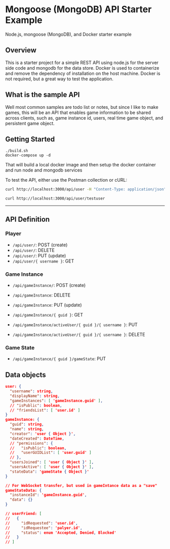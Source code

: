 # Mongoose (MongoDB) API Starter Example
Node.js, mongoose (MongoDB), and Docker starter example

## Overview
This is a starter project for a simple REST API using node.js for the server side code and mongodb for the data store. Docker is used to containerize and remove the dependency of installation on the host machine. Docker is not required, but a great way to test the application.

## What is the sample API
Well most common samples are todo list or notes, but since I like to make games, this will be an API that enables game information to be shared across clients, such as, game instance id, users, real time game object, and persistent game object.

## Getting Started
```
./build.sh
docker-compose up -d
```
That will build a local docker image and then setup the docker container and run node and mongodb services

To test the API, either use the Postman collection or cURL:
```bash
curl http://localhost:3000/api/user -H "Content-Type: application/json" -X POST -d '{"username":"testuser","displayName":"friendly name"}'
```
```bash
curl http://localhost:3000/api/user/testuser
```
___
## API Definition
### Player
- `/api/user/`: POST (create)
- `/api/user/`: DELETE
- `/api/user/`: PUT (update)
- `/api/user/{ username }`: GET

### Game Instance
- `/api/gameInstance/`: POST (create)
- `/api/gameInstance`: DELETE
- `/api/gameInstance`: PUT (update)
- `/api/gameInstance/{ guid }`: GET

- `/api/gameInstance/activeUser/{ guid }/{ username }`: PUT
- `/api/gameInstance/activeUser/{ guid }/{ username }`: DELETE

### Game State
- `/api/gameInstance/{ guid }/gameState`: PUT


## Data objects
```json
user: {
  "username": string,
  "displayName": string,
  "gameInstances": [ 'gameInstance.guid' ],
  // "isPublic": boolean,
  // "friendsList": [ 'user.id' ]
}
gameInstance: {
  "guid": string,
  "name": string,
  "creator": 'user { Object }',
  "dateCreated": DateTime,
  // "permissions": {
  //   "isPublic": boolean,
  //   "userGUIDList": [ 'user.guid' ]
  // },
  "usersJoined": [ 'user { Object }' ],
  "usersActive": [ 'user { Object }' ],
  "stateData": 'gameState { Object }'
}

// For WebSocket transfer, but used in gameIntance data as a "save"
gameStateData: {
  "instanceId": 'gameInstance.guid',
  "data": {}
}

// userFriend: [
//   {
//     "idRequested": 'user.id',
//     "idRequestee": 'palyer.id',
//     "status": enum 'Accepted, Denied, Blocked'
//   }
// ]
```